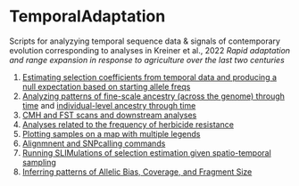 # TemporalAdaptation

Scripts for analyzying temporal sequence data & signals of contemporary evolution corresponding to analyses in Kreiner et al., 2022 _Rapid adaptation and range expansion in response to agriculture over the last two centuries_

1) [Estimating selection coefficients from temporal data and producing a null expectation based on starting allele freqs](https://github.com/jkreinz/TemporalAdaptation/tree/main/EstimatingSelectionAnalyses_andFigure3)
2) [Analyzing patterns of fine-scale ancestry (across the genome) through time](https://github.com/jkreinz/TemporalAdaptation/tree/main/FinescaleAncestry_PlottingandLAMP) and [individual-level ancestry through time](https://github.com/jkreinz/TemporalAdaptation/blob/main/Indlevel_PopStructureThroughTime_AnalysesandFigure4.R)
3) [CMH and FST scans and downstream analyses](https://github.com/jkreinz/TemporalAdaptation/tree/main/CMHandFST_PlottingandAnalysis)
4) [Analyses related to the frequency of herbicide resistance](https://github.com/jkreinz/TemporalAdaptation/blob/main/ResistanceFreqs_Fst_andPlottingFig1D.R)
5) [Plotting samples on a map with multiple legends](MapPlotting_Figure1.R)
6) [Alignmnent and SNPcalling commands](https://github.com/jkreinz/TemporalAdaptation/tree/main/Alignment_SNPcalling)
7) [Running SLIMulations of selection estimation given spatio-temporal sampling](https://github.com/jkreinz/TemporalAdaptation/tree/main/SLIMulations)
8) [Inferring patterns of Allelic Bias, Coverage, and Fragment Size](https://github.com/jkreinz/TemporalAdaptation/tree/main/AB_plotting)
